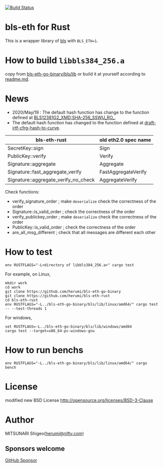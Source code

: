 [![Build Status](https://github.com/herumi/bls-eth-rust/actions/workflows/main.yml/badge.svg)](https://github.com/herumi/bls-eth-rust/actions/workflows/main.yml)

# bls-eth for Rust

This is a wrapper library of [bls](https://github.com/herumi/bls/) with `BLS_ETH=1`.

# How to build `libbls384_256.a`

copy from [bls-eth-go-binary/bls/lib](https://github.com/herumi/bls-eth-go-binary/tree/master/bls/lib) or build it at yourself according to [readme.md](https://github.com/herumi/bls-eth-go-binary#how-to-build-the-static-binary).

# News
- 2020/May/19 : The default hash function has change to the function defined at [BLS12381G2_XMD:SHA-256_SSWU_RO_](https://www.ietf.org/id/draft-irtf-cfrg-hash-to-curve-07.html#name-bls12381g2_xmdsha-256_sswu_).
- The default hash function has changed to the function defined at [draft-irtf-cfrg-hash-to-curve](https://cfrg.github.io/draft-irtf-cfrg-hash-to-curve/draft-irtf-cfrg-hash-to-curve.txt).

bls-eth-rust | old eth2.0 spec name|
------|-----------------|
SecretKey::sign|Sign|
PublicKey::verify|Verify|
Signature::aggregate|Aggregate|
Signature::fast_aggregate_verify|FastAggregateVerify|
Signature::aggregate_verify_no_check|AggregateVerify|

Check functions:
- verify_signature_order ; make `deserialize` check the correctness of the order
- Signature::is_valid_order ; check the correctness of the order
- verify_publickey_order ; make `deserialize` check the correctness of the order
- PublicKey::is_valid_order ; check the correctness of the order
- are_all_msg_different ; check that all messages are different each other
# How to test

```
env RUSTFLAGS="-L<directory of libbls384_256.a>" cargo test
```

For example, on Linux,

```
mkdir work
cd work
git clone https://github.com/herumi/bls-eth-go-binary
git clone https://github.com/herumi/bls-eth-rust
cd bls-eth-rust
env RUSTFLAGS="-L../bls-eth-go-binary/bls/lib/linux/amd64/" cargo test -- --test-threads 1
```

For windows,
```
set RUSTFLAGS=-L../bls-eth-go-binary/bls/lib/windows/amd64
cargo test --target=x86_64-pc-windows-gnu
```

# How to run benchs

```
env RUSTFLAGS="-L../bls-eth-go-binary/bls/lib/linux/amd64/" cargo bench
```

# License

modified new BSD License
http://opensource.org/licenses/BSD-3-Clause

# Author

MITSUNARI Shigeo(herumi@nifty.com)

## Sponsors welcome
[GitHub Sponsor](https://github.com/sponsors/herumi)
